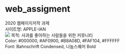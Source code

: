 # web_assigment

2020 웹페이지저작 과제<br>
사이트명: APPLE-IAN<br>
<img src="./2017111374/img/4x/자산 1a.png">
목적: 사과를 좋아하는 사람들을 위한 커뮤니티<br>
Color: #000000, #AF0900, #B8A08D, #FAF104, #FFFFFF<br>
Font: Bahnschrift Condensed, 나눔스퀘어 Bold
